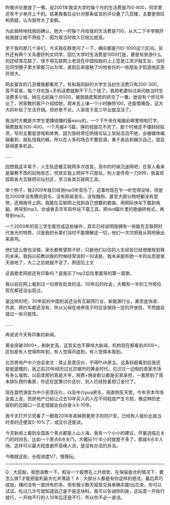 昨晚评论里提了一嘴，说2001年我读大学时每个月的生活费是700-800，同学里还有不少单月上千的。结果我看后台针对那条留言的评论叠了几百楼，主要是惊叹和质疑，认为我夸大了金额。

为此我特地找我妈确认，她大一时每个月给我的生活费是700，从大二下半学期开始我就让她不用给了，因为我当时收入已经比她高。

至于我的那几个哥们，今天我在群里问了一下，确实都是700-1000这个区间。另外还有两个关系要好的女同学，回忆大学时生活费是1000打底，要是有旅游什么的还经常花超了。怪不得互联网上老说在中国投胎的上上签是江浙沪独生女，当时在同学圈子里大家都习以为常，直到后来接触了内地省份的一些朋友才知道地区差异很大。

网友留言的几百楼我都看完了，有和我同龄的大学生当初生活费只有200-300，真不容易，每个月吃饭+手机话费就剩不下几个钱了。我把老婆叫过来问她当时生活费多少钱，她在北航每个月500，被我嬉皮笑脸的挤兑了一番。她说有个师兄毕业了，把家教的客户介绍给她，周末去上课一个小时酬劳100，还能管晚饭，这大大的补贴了生活开销。但好景不长，人家孩子高三毕业就没活了。

我当时大概是大学生里赚钱赚的最easy的，一个下午坐在电脑前噼里啪啦打字，稿费就有300-400，一个月接4-5篇，挣的钱就花不完了。那个时候还不懂财经投资，写的主要是游戏和体育。因为我经常在网络论坛上发贴滔滔不绝，会被媒体编辑看到，就私信我约稿，所以在人多的场合不要低调，勇于表达和展示自己，就会获得更多机会。

……

回想我这半辈子，人生轨迹被互联网多次改变。高中的时候沉迷网吧，在家人看来是屡教不改的玩物丧志，但其实我上网并不只是玩，别人是传奇一刀999，我喜欢探索各大互联网论坛社区，学习各类互联网工具。

举个例子，我2000年就已经用mp3听音乐了，这事你现在乍一听觉得没啥，但是在2000年没有腾讯音乐、没有网易音乐、没有酷狗、甚至大部分网吧都没有宽带，还用拨号上网。我能在互联网上找到自己想要的歌曲，用网际快车下载到电脑，再导到mp3，亦或者去华军软件站下载工具，把dvd碟片里的歌曲转格式，再导到mp3。

一个2000年的高三学生能完成这些操作，其实已经说明我拥有一些能在互联网时代发光的特质，只是我的长辈们当时不能理解这一切，他们一次次把我从网吧揪出来臭骂。

他们这么做也没错，家长都希望孩子好，只是他们以往的人生经验已经很难规划我的未来。我妈以前教训我的时候经常说的一句话是，我未来能有她一半的出息就谢天谢地了，大二之后她就不说了，原因见上文

这首歌老网民还有印象吗？是我买了mp3后往里面导的第一首歌。

我以前在网上看到过一句很有启发的话，30年后的社会，大概有一半的工作岗位现在都还没出现过。

是这样的吧，30年前的中国别说还没有互联网行业，新能源行业，甚至连快递、外卖、网约车都还没有，所以父母在培养孩子时应该保持一定的开放性，不然就会错过一些可能性。

……

再说说今天有印象的新闻。

黄金突破3900+，刷新史高，这其实也不算啥大新闻，机构现在都看到4000+，区别是有人觉得明年到，有人觉得月底到，有人觉得本周到。

北京房地产中介协会发文：禁止恶意压价，不得PUA房主。这条标题看到后我还是挺感慨的，我之前20年经历过北京楼市的黄金时代，见识过一边倒的卖家市场有多么强势。以前卖房的真是大爷，税费+佣金默认都是买家承担，一套房到了周末排队预约看房，你还在犹豫讨价还价，别人已经抢着把订金付了。

现在竟然演变为中介恶意压价，以及中介pua房东，简直倒反天罡。今年资本市场全面上涨，而房地产已经让过去10年买入的人在不同程度产生亏损，像这种历史级别的岔路口一旦走错就会白白奋斗5-10年。

我今天打开贝壳看了一眼我2016年卖掉那套房子的同户型，已经有人报价比我当时卖的还便宜5-10%了，成交价还能谈。

今天新闻上看到全国各个景点都是人山人海，我有一个小小的建议，尽量选临近关门的时间去，比如一个景点6点关门，大概玩1个半小时就差不多了，那就4点半入场。这样可以最大程度避开高峰人流，是没有办法的办法。

今晚就这些，长假进度1/7，慢慢玩。

-------------
Q：大屁股，我想请教一下。假设一个股票在上升趋势，在保留底仓的情况下，要怎么做T才能把盈利最大化并落袋？
A：大部分人都是有你这样的想法，最后弄巧成拙，赚的没有一直持有的多。但有极少数天赋型交易者确实能t出花来，你可以试试，吃过几次亏就知道自己是不是这块料。我可以告诫你的是，这玩意一开始行就行，一开始不行的人10年后还是不行，所以你不必一直试。